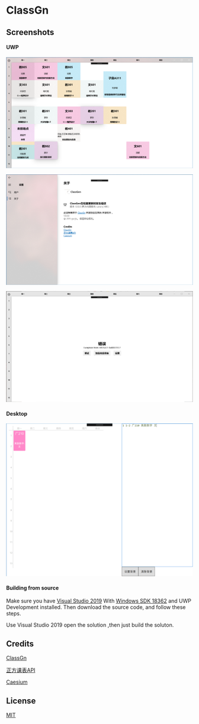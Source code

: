 # ClassGn
## Screenshots
#### UWP

![ClassGenUWP](https://raw.githubusercontent.com/IchenDEV/ClassGn/master/ScreenShot/1.png)

![ClassGenUWP](https://raw.githubusercontent.com/IchenDEV/ClassGn/master/ScreenShot/2.png)

![ClassGenUWP](https://raw.githubusercontent.com/IchenDEV/ClassGn/master/ScreenShot/3.png)
#### Desktop

![ClassGen](https://raw.githubusercontent.com/IchenDEV/ClassGn/master/ScreenShot/4.png)

#### Building from source

Make sure you have [Visual Studio 2019](https://visualstudio.microsoft.com/) With [Windows SDK 18362](https://developer.microsoft.com/zh-cn/windows/downloads/windows-10-sdk) and UWP Development installed. Then download the source code, and follow these steps.

Use Visual Studio 2019 open the solution ,then just build the soluton.

## Credits
[ClassGn](https://github.com/h1542462994/ClassGn)

[正方课表API](https://github.com/zjutjh/document/blob/master/5-API/5.5-正方课表.md)

[Caesium](https://github.com/SavchukSergey/caesium)
## License

[MIT](https://github.com/IchenDEV/ClassGn/blob/master/LICENSE)
